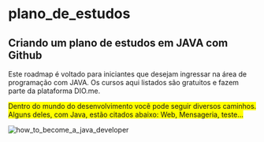 # plano_de_estudos  

## Criando um plano de estudos em JAVA com Github  

Este roadmap é voltado para iniciantes que desejam ingressar na área de programação com JAVA. Os cursos aqui listados são gratuitos e fazem parte da plataforma DIO.me.

<span style="background-color: #FFFF00"> Dentro do mundo do desenvolvimento você pode seguir diversos caminhos. Alguns deles, com Java, estão citados abaixo: Web, Mensageria, teste... </span>

![how_to_become_a_java_developer](https://user-images.githubusercontent.com/68128293/197280261-8f12c1f3-4d1f-46ad-b156-1ac1a16eccaf.png)
